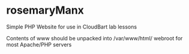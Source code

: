 # rosemaryManx
Simple PHP Website for use in CloudBart lab lessons

Contents of www should be unpacked into /var/www/html/ webroot for most Apache/PHP servers
